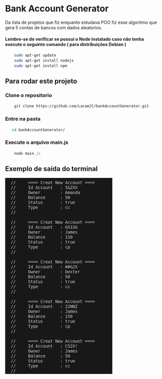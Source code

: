 # Bank Account Generator 

Da lista de projetos que fiz enquanto estudava POO fiz esse algoritmo que gera 5 contas de bancos com dados aleatorios.

#### Lembre-se de verificar se possui o Node instalado caso não tenha execute o seguinte comando ( para distribuições Debian )
```bash
    sudo apt-get update
    sudo apt-get install nodejs
    sudo apt-get install npm
```
##  Para rodar este projeto 

### Clone o repositorio 
```bash
    git clone https://github.com/LacamJC/bankAccountGenerator.git
```

### Entre na pasta 
```bash
   cd bankAccountGenerator/
```
### Execute o arquivo main.js
```javascript
    node main.js
```


## Exemplo de saída do terminal

![Print de um exemplo da saida do terminal após executar o main.js](screenshots/01.png)